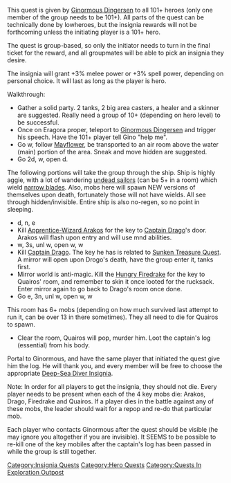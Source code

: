 This quest is given by [Ginormous
Dingersen](Ginormous_Dingersen "wikilink") to all 101+ heroes (only one
member of the group needs to be 101+). All parts of the quest can be
technically done by lowheroes, but the insignia rewards will not be
forthcoming unless the initiating player is a 101+ hero.

The quest is group-based, so only the initiator needs to turn in the
final ticket for the reward, and all groupmates will be able to pick an
insignia they desire.

The insignia will grant +3% melee power or +3% spell power, depending on
personal choice. It will last as long as the player is hero.

Walkthrough:

-   Gather a solid party. 2 tanks, 2 big area casters, a healer and a
    skinner are suggested. Really need a group of 10+ (depending on hero
    level) to be successful.
-   Once on Eragora proper, teleport to [Ginormous
    Dingersen](Ginormous_Dingersen "wikilink") and trigger his speech.
    Have the 101+ player tell Gino "help me".
-   Go w, follow [Mayflower](Mayflower "wikilink"), be transported to an
    air room above the water (main) portion of the area. Sneak and move
    hidden are suggested.
-   Go 2d, w, open d.

The following portions will take the group through the ship. Ship is
highly aggie, with a lot of wandering [undead
sailors](Undead_Sailor.md "wikilink") (can be 5+ in a room) which wield
[narrow blades](Narrow_Blade.md "wikilink"). Also, mobs here will spawn
NEW versions of themselves upon death, fortunately those will not have
wields. All see through hidden/invisible. Entire ship is also no-regen,
so no point in sleeping.

-   d, n, e
-   Kill [Apprentice-Wizard Arakos](Apprentice-Wizard_Arakos "wikilink")
    for the key to [Captain Drago](Captain_Drago "wikilink")'s door.
    Arakos will flash upon entry and will use mnd abilities.
-   w, 3s, unl w, open w, w
-   Kill [Captain Drago](Captain_Drago "wikilink"). The key he has is
    related to [Sunken Treasure
    Quest](Sunken_Treasure_Quest "wikilink"). A mirror will open upon
    Drogo's death, have the group enter it, tanks first.
-   Mirror world is anti-magic. Kill the [Hungry
    Firedrake](Hungry_Firedrake "wikilink") for the key to Quairos'
    room, and remember to skin it once looted for the rucksack. Enter
    mirror again to go back to Drago's room once done.
-   Go e, 3n, unl w, open w, w

This room has 6+ mobs (depending on how much survived last attempt to
run it, can be over 13 in there sometimes). They all need to die for
Quairos to spawn.

-   Clear the room, Quairos will pop, murder him. Loot the captain's log
    (essential) from his body.

Portal to Ginormous, and have the same player that initiated the quest
give him the log. He will thank you, and every member will be free to
choose the appropriate [Deep-Sea Diver
Insignia](Deep-Sea_Diver_Insignia "wikilink").

Note: In order for all players to get the insignia, they should not die.
Every player needs to be present when each of the 4 key mobs die:
Arakos, Drago, Firedrake and Quairos. If a player dies in the battle
against any of these mobs, the leader should wait for a repop and re-do
that particular mob.

Each player who contacts Ginormous after the quest should be visible (he
may ignore you altogether if you are invisible). It SEEMS to be possible
to re-kill one of the key mobiles after the captain's log has been
passed in while the group is still together.

[Category:Insignia Quests](Category:Insignia_Quests "wikilink")
[Category:Hero Quests](Category:Hero_Quests "wikilink") [Category:Quests
In Exploration
Outpost](Category:Quests_In_Exploration_Outpost "wikilink")
